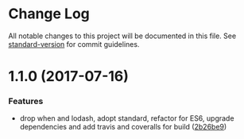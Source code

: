 # Change Log

All notable changes to this project will be documented in this file. See [standard-version](https://github.com/conventional-changelog/standard-version) for commit guidelines.

<a name="1.1.0"></a>
# 1.1.0 (2017-07-16)


### Features

* drop when and lodash, adopt standard, refactor for ES6, upgrade dependencies and add travis and coveralls for build ([2b26be9](https://github.com/deftly/node-deftly/commit/2b26be9))
